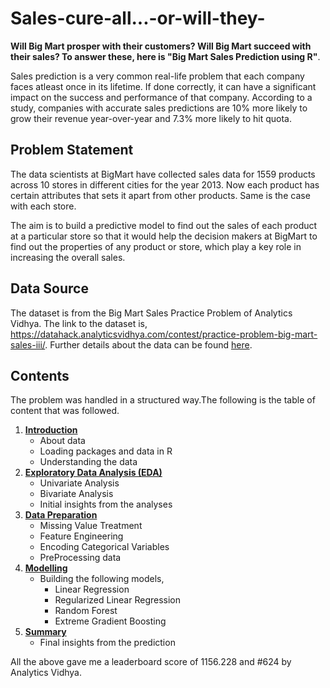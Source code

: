 # Sales-cure-all...-or-will-they-

**Will Big Mart prosper with their customers? Will Big Mart succeed with their sales? To answer these, here is "Big Mart Sales Prediction using R"**.

Sales prediction is a very common real-life problem that each company faces atleast once in its lifetime. If done correctly, it can have a significant impact on the success and performance of that company. According to a study, companies with accurate sales predictions are 10% more likely to grow their revenue year-over-year and 7.3% more likely to hit quota.


## Problem Statement
The data scientists at BigMart have collected sales data for 1559 products across 10 stores in different cities for the year 2013. Now each product has certain attributes that sets it apart from other products. Same is the case with each store.

The aim is to build a predictive model to find out the sales of each product at a particular store so that it would help the decision makers at BigMart to find out the properties of any product or store, which play a key role in increasing the overall sales.

## Data Source
The dataset is from the Big Mart Sales Practice Problem of Analytics Vidhya. The link to the dataset is, https://datahack.analyticsvidhya.com/contest/practice-problem-big-mart-sales-iii/. Further details about the data can be found 
[here](Introduction/README.md).

## Contents
The problem was handled in a structured way.The following is the table of content that was followed.
1. [**Introduction**](Introduction)
   - About data
   - Loading packages and data in R
   - Understanding the data
2. [**Exploratory Data Analysis (EDA)**](EDA)
   - Univariate Analysis
   - Bivariate Analysis
   - Initial insights from the analyses
3. [**Data Preparation**](DataPreparation)
   - Missing Value Treatment
   - Feature Engineering
   - Encoding Categorical Variables
   - PreProcessing data
4. [**Modelling**](Modelling)
   - Building the following models,
     * Linear Regression
     * Regularized Linear Regression
     * Random Forest
     * Extreme Gradient Boosting
5. [**Summary**](Summary)
   - Final insights from the prediction
   
All the above gave me a leaderboard score of 1156.228 and #624 by Analytics Vidhya.

